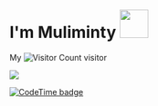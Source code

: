 # I'm Muliminty <img src="https://media.giphy.com/media/12oufCB0MyZ1Go/giphy.gif" width="50">

My ![Visitor Count](https://profile-counter.glitch.me/Muliminty/count.svg) visitor

![](https://github-readme-stats.vercel.app/api?username=Muliminty)

[![CodeTime badge](https://img.shields.io/endpoint?style=social&url=https%3A%2F%2Fapi.codetime.dev%2Fshield%3Fid%3D19672%26project%3D%26in%3D0)](https://codetime.dev)
